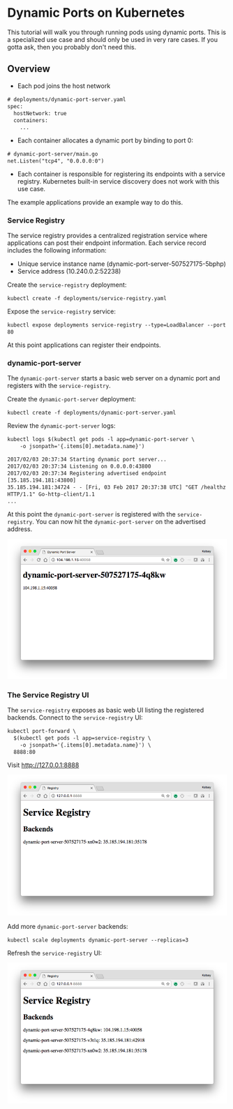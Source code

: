 # Dynamic Ports on Kubernetes

This tutorial will walk you through running pods using dynamic ports. This is a specialized use case and should only be used in very rare cases. If you gotta ask, then you probably don't need this.

## Overview

* Each pod joins the host network

```
# deployments/dynamic-port-server.yaml 
spec:
  hostNetwork: true
  containers:
    ...
```

* Each container allocates a dynamic port by binding to port 0:

```
# dynamic-port-server/main.go
net.Listen("tcp4", "0.0.0.0:0")
```

* Each container is responsible for registering its endpoints with a service registry. Kubernetes built-in service discovery does not work with this use case.

The example applications provide an example way to do this.

### Service Registry

The service registry provides a centralized registration service where applications can post their endpoint information. Each service record includes the following information:

* Unique service instance name (dynamic-port-server-507527175-5bphp)
* Service address (10.240.0.2:52238)

Create the `service-registry` deployment:

```
kubectl create -f deployments/service-registry.yaml
```

Expose the `service-registry` service:

```
kubectl expose deployments service-registry --type=LoadBalancer --port 80
```

At this point applications can register their endpoints.

### dynamic-port-server

The `dynamic-port-server` starts a basic web server on a dynamic port and registers with the `service-registry`.

Create the `dynamic-port-server` deployment:

```
kubectl create -f deployments/dynamic-port-server.yaml
```

Review the `dynamic-port-server` logs:

```
kubectl logs $(kubectl get pods -l app=dynamic-port-server \
    -o jsonpath='{.items[0].metadata.name}')
```

```
2017/02/03 20:37:34 Starting dynamic port server...
2017/02/03 20:37:34 Listening on 0.0.0.0:43800
2017/02/03 20:37:34 Registering advertised endpoint [35.185.194.181:43800]
35.185.194.181:34724 - - [Fri, 03 Feb 2017 20:37:38 UTC] "GET /healthz HTTP/1.1" Go-http-client/1.1
...
```

At this point the `dynamic-port-server` is registered with the `service-registry`. You can now hit the `dynamic-port-server` on the advertised address.

![The dynamic-port-server dashboard](images/dynamic-port-server-dashboard.png)


### The Service Registry UI

The `service-registry` exposes as basic web UI listing the registered backends. Connect to the `service-registry` UI:

```
kubectl port-forward \
  $(kubectl get pods -l app=service-registry \
    -o jsonpath='{.items[0].metadata.name}') \
  8888:80
```

Visit http://127.0.0.1:8888


![Service Registry](images/service-registry-dashboard.png)


Add more `dynamic-port-server` backends:

```
kubectl scale deployments dynamic-port-server --replicas=3
```

Refresh the `service-registry` UI:

![Service Registry](images/service-registry-dashboard-updated.png)
